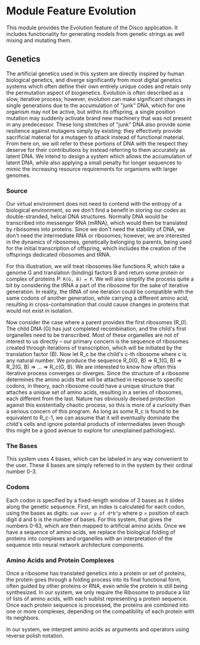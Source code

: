 # Module Feature Evolution
This module provides the Evolution feature of the Disco application.
It includes functionality for generating models from genetic strings as well
mixing and mutating them.

## Genetics
The artificial genetics used in this system are directly inspired by
human biological genetics, and diverge significantly from most digital
genetics systems which often define their own entirely unique codes and
retain only the permutation aspect of biogenetics. Evolution is often 
described as a slow, iterative process; however, evolution can make
significant changes in single generations due to the accumulation of
"junk" DNA, which for one organism may not be active, but within its
offspring, a single position mutation may suddenly activate brand new
machinery that was not present in any predecessor. These long stretches
of "junk" DNA also provide some resilience against mutagens simply by
existing: they effectively provide sacrificial material for a mutagen
to attack instead of functional material. From here on, we will refer
to these portions of DNA with the respect they deserve for their
contributions by instead referring to them accurately as latent DNA.
We intend to design a system which allows the accumulation of latent
DNA, while also applying a small penalty for longer sequences to
mimic the increasing resource requirements for organisms with larger
genomes.

### Source
Our virtual environment does not need to contend with the entropy of a
biological environment, so we don't find a benefit in storing our codes
as double-stranded, helical DNA structures. Normally DNA would be 
transcribed into messenger RNA (mRNA), which would then be translated
by ribosomes into proteins. Since we don't need the stability of DNA, we
don't need the intermediate RNA or ribosomes; however, we are interested
in the dynamics of ribosomes, genetically belonging to parents, being
used for the initial transcription of offspring, which includes the
creation of the offsprings dedicated ribosomes and tRNA.

For this illustration, we will treat ribosomes like functions R, which take
a genome G and translation (binding) factors B and return some protein or 
complex of proteins P: `R(G, B) = P`. We will also simplify the process
quite a bit by considering the tRNA a part of the ribosome for the sake
of iterative generation. In reality, the tRNA of one iteration could be
compatible with the same codons of another generation, while carrying
a different amino acid, resulting in cross-contamination that could cause
changes in proteins that would not exist in isolation.

Now consider the case where a parent provides the first ribosomes (R_0). The 
child DNA (G) has just completed recombination, and the child's first organelles
need to be transcribed. Most of these organelles are not of interest to us
directly – our primary concern is the sequence of ribosomes created through
iterations of transcription, which will be initiated by the translation factor (B).
Now let R_c be the child's c-th ribosome where c is any natural number. 
We produce the sequence R_0(G, B) => R_1(G, B) => R_2(G, B) => ... => R_c(G, B).
We are interested to know how often this iterative process converges or
diverges. Since the structure of a ribosome determines the amino acids that
will be attached in response to specific codons, in theory, each ribosome
could have a unique structure that attaches a unique set of amino acids,
resulting in a series of ribosomes, each different from the last. Nature has
obviously devised protection against this existentially chaotic process, so
this is more of a curiosity than a serious concern of this program. As long
as some R_c is found to be equivalent to R_c-1, we can assume that it will
eventually dominate the child's cells and ignore potential products of 
intermediates (even though this might be a good avenue to explore for 
unexplained pathologies).

### The Bases
This system uses 4 bases, which can be labeled in any way convenient to the user.
These 4 bases are simply referred to in the system by their ordinal number 0-3.

### Codons
Each codon is specified by a fixed-length window of 3 bases as it slides along
the genetic sequence. First, an index is calculated for each codon, using the bases as
digits: `sum over p of d*b^p` where p = position of each digit d and b is the
number of bases. For this system, that gives the numbers 0-63, which are then
mapped to artificial amino acids. Once we have a sequence of amino acids, we
replace the biological folding of proteins into complexes and organelles with
an interpretation of the sequence into neural network architecture components.

### Amino Acids and Protein Complexes
Once a ribosome has translated genetics into a protein or set of proteins, the
protein goes through a folding process into its final functional form, often
guided by other proteins or RNA, even while the protein is still being synthesized.
In our system, we only require the Ribosome to produce a list of lists of amino acids,
with each sublist representing a protein sequence. Once each protein sequence is
processed, the proteins are combined into one or more complexes, depending on the
compatibility of each protein with its neighbors.

In our system, we interpret amino acids as arguments and operators using reverse
polish notation. 
